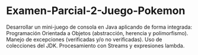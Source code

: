 # Examen-Parcial-2-Juego-Pokemon
Desarrollar un mini-juego de consola en Java aplicando de forma integrada: Programación Orientada a Objetos (abstracción, herencia y polimorfismo). Manejo de excepciones (verificadas y/o no verificadas). Uso de colecciones del JDK. Procesamiento con Streams y expresiones lambda.
